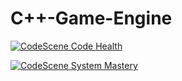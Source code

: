 # C++-Game-Engine


[![CodeScene Code Health](https://codescene.io/projects/13404/status-badges/code-health)](https://codescene.io/projects/13404)

[![CodeScene System Mastery](https://codescene.io/projects/13404/status-badges/system-mastery)](https://codescene.io/projects/13404)

